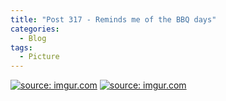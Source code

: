 ```yaml
---
title: "Post 317 - Reminds me of the BBQ days"
categories:
  - Blog
tags:
  - Picture
---
```



<a href="https://imgur.com/M6D2do9"><img src="https://i.imgur.com/M6D2do9.jpg" title="source: imgur.com" /></a>
<a href="https://imgur.com/2IvMV2D"><img src="https://i.imgur.com/2IvMV2D.jpg" title="source: imgur.com" /></a>

<script src="https://utteranc.es/client.js"
        repo="serendipityinlife/serendipityinlife.github.io"
        issue-term="pathname"
        theme="github-light"
        crossorigin="anonymous"
        async>
</script>
